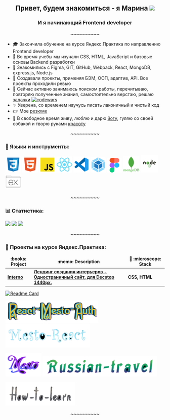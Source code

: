 <h2 align="center">Привет, будем знакомиться - я Марина
<img src="https://github.com/blackcater/blackcater/raw/main/images/Hi.gif" height="26"/></h2>
<h3 margin="0" align="center">И я начинающий Frontend developer</h3>
<p padding="0" align="center">~~~~~~~~~~</p>
 
 - :mortar_board: Закончила обучение на курсе Яндекс.Практика по направлению Frontend developer
 - :mag_right:  Во время учебы мы изучали CSS, HTML, JavaScript и базовые основы Backend разработки
 - :memo: Знакомились с Figma, GIT, GitHub, Webpack, React, MongoDB, express.js, Node.js
 - :eyes: Создавали проекты, применяя БЭМ, ООП, адаптив, API. Все проекты проходили ревью
 - :muscle:  Сейчас активно занимаюсь поиском работы, перечитываю, повторяю полученные знания, самостоятельно верстаю, решаю [задачки](https://www.codewars.com/users/gutmalina) [![codewars](https://www.codewars.com/users/gutmalina/badges/micro)](https://www.codewars.com/users/gutmalina/badges/micro)
 - :sparkles: Уверена, со временем научусь писать лаконичный и чистый код
 - :point_right: Мое [резюме](https://github.com/gutmalina/gutmalina/blob/master/image/Гуткевич%20Марина%20Ивановна.pdf)
 - :dancer: В свободное время живу, люблю и дарю [йогу](https://instagram.com/gutmalina), гуляю со своей собакой и творю руками [красоту](https://instagram.com/gutmalina.art)
 
<p padding="0" align="center">~~~~~~~~~~</p>
 

### :hammer: Языки и инструменты: 
<p padding="0"><img src="./image/file_type_css_icon_130661.svg" height="50"/> 
<img src="./image/file_type_html_icon_130541.svg" height="50"/> 
<img src="./image/file_type_js_official_icon_130509.svg" height="50"/> 
<img src="./image/react_original_logo_icon_146374.svg" height="50"/> 
<img src="./image/file_type_vscode_icon_130084.svg" height="50"/> 
<img src="./image/webpack_original_logo_icon_146300.svg" height="48"/> 
<img src="./image/figma_logo_icon_170157.svg" height="46"/>
<img src="./image/mongodb_plain_wordmark_logo_icon_146423.svg" height="52"/>
<img src="./image/Node-JS-01.svg" height="56"/>
<img src="./image/folder_express_icon_161294.svg" height="50"/></p>


<p padding="0" align="center">~~~~~~~~~~</p>

### :bar_chart: Статистика: 
![](https://github-profile-summary-cards.vercel.app/api/cards/repos-per-language?username=gutmalina&theme=github_dark) 
![](https://github-profile-summary-cards.vercel.app/api/cards/stats?username=gutmalina&theme=github_dark)
![](https://github-profile-summary-cards.vercel.app/api/cards/profile-details?username=gutmalina&theme=github_dark)

<p padding="0" align="center">~~~~~~~~~~</p>

 ### :pushpin: Проекты на курсе Яндекс.Практика: 


<table>
  <thead align="center">
    <tr border: none;>
      <td><b> :books: Project</b></td>
      <td><b> :memo: Description</b></td>
      <td><b> 🔬 :microscope: Stack</b></td>
    </tr>
  </thead>
  <tbody>
    <tr>
      <td><a href="https://gutmalina.github.io/Interno/"><b>Interno</b></a></td>
      <td><a href="https://gutmalina.github.io/Interno/"><b>Лендинг создания интерьеров - Одностраничный сайт, для Decstop 1440px.</b></a></td>
      <td><b>CSS, HTML</b></td>
    </tr>
    <!-- <tr>
      <td><a href="https://github.com/madushadhanushka/differ"><b>Simple SQLite</b></a></td>
      <td><img alt="Stars" src="https://img.shields.io/github/stars/madushadhanushka/simple-sqlite?style=flat-square&labelColor=343b41"/></td>
      <td><img alt="Forks" src="https://img.shields.io/github/forks/madushadhanushka/simple-sqlite?style=flat-square&labelColor=343b41"/></td>
    </tr> -->
  </tbody>
</table>

[![Readme Card](https://github-readme-stats.vercel.app/api/pin/?username=gutmalina&repo=Interno)](https://gutmalina.github.io/Interno/)

<a href="https://github.com/gutmalina/react-mesto-auth"><img src="./image/react-mesto-auth.png" height="70"/></a>
<a href="https://github.com/gutmalina/mesto-react"><img src="./image/mesto-react.png" height="75"/></a>

<a href="https://github.com/gutmalina/mesto"><img src="./image/mesto.png" height="75"/></a>
<a href="https://github.com/gutmalina/russian-travel"><img src="./image/russian-travel.png" height="65"/></a>

<a href="https://github.com/gutmalina/how-to-learn"><img src="./image/how-to-learn.png" height="75"/></a>

<p padding="0" align="center">~~~~~~~~~~</p>